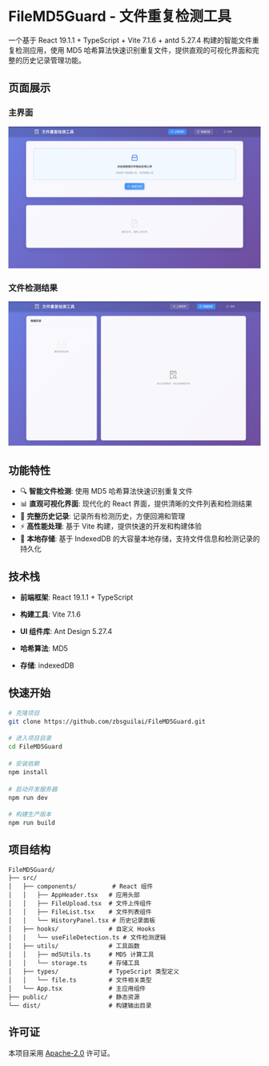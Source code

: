 # FileMD5Guard - 文件重复检测工具

一个基于 React 19.1.1 + TypeScript + Vite 7.1.6 + antd 5.27.4 构建的智能文件重复检测应用，使用 MD5 哈希算法快速识别重复文件，提供直观的可视化界面和完整的历史记录管理功能。

## 页面展示

### 主界面
![主界面展示](src/assets/image1.png)

### 文件检测结果
![文件检测结果](src/assets/image2.png)


## 功能特性

- 🔍 **智能文件检测**: 使用 MD5 哈希算法快速识别重复文件
- 📊 **直观可视化界面**: 现代化的 React 界面，提供清晰的文件列表和检测结果
- 📝 **完整历史记录**: 记录所有检测历史，方便回溯和管理
- ⚡ **高性能处理**: 基于 Vite 构建，提供快速的开发和构建体验
- 💾 **本地存储**: 基于 IndexedDB 的大容量本地存储，支持文件信息和检测记录的持久化

## 技术栈

- **前端框架**: React 19.1.1 + TypeScript
- **构建工具**: Vite 7.1.6
- **UI 组件库**: Ant Design 5.27.4

- **哈希算法**: MD5
- **存储**: indexedDB

## 快速开始

```bash
# 克隆项目
git clone https://github.com/zbsguilai/FileMD5Guard.git

# 进入项目目录
cd FileMD5Guard

# 安装依赖
npm install

# 启动开发服务器
npm run dev

# 构建生产版本
npm run build
```

## 项目结构

```
FileMD5Guard/
├── src/
│   ├── components/          # React 组件
│   │   ├── AppHeader.tsx   # 应用头部
│   │   ├── FileUpload.tsx  # 文件上传组件
│   │   ├── FileList.tsx    # 文件列表组件
│   │   └── HistoryPanel.tsx # 历史记录面板
│   ├── hooks/              # 自定义 Hooks
│   │   └── useFileDetection.ts # 文件检测逻辑
│   ├── utils/              # 工具函数
│   │   ├── md5Utils.ts     # MD5 计算工具
│   │   └── storage.ts      # 存储工具
│   ├── types/              # TypeScript 类型定义
│   │   └── file.ts         # 文件相关类型
│   └── App.tsx             # 主应用组件
├── public/                 # 静态资源
└── dist/                   # 构建输出目录
```

## 许可证

本项目采用 [Apache-2.0](LICENSE) 许可证。
